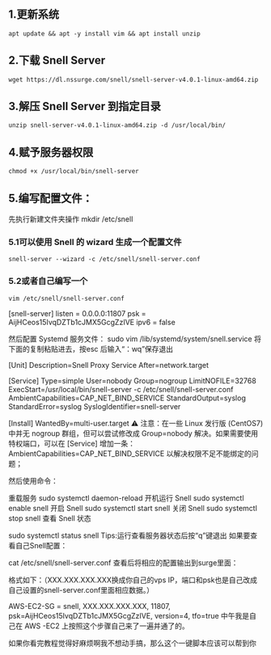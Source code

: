 ## 1.更新系统
    apt update && apt -y install vim && apt install unzip

## 2.下载 Snell Server
    wget https://dl.nssurge.com/snell/snell-server-v4.0.1-linux-amd64.zip

## 3.解压 Snell Server 到指定目录
    unzip snell-server-v4.0.1-linux-amd64.zip -d /usr/local/bin/

## 4.赋予服务器权限
    chmod +x /usr/local/bin/snell-server
## 5.编写配置文件：
先执行新建文件夹操作
mkdir /etc/snell

### 5.1可以使用 Snell 的 wizard 生成一个配置文件
    snell-server --wizard -c /etc/snell/snell-server.conf

### 5.2或者自己编写一个
    vim /etc/snell/snell-server.conf

[snell-server]
listen = 0.0.0.0:11807
psk = AijHCeos15IvqDZTb1cJMX5GcgZzIVE
ipv6 = false

然后配置 Systemd 服务文件：
sudo vim /lib/systemd/system/snell.service
将下面的复制粘贴进去，按esc 后输入“：wq”保存退出

[Unit]
Description=Snell Proxy Service
After=network.target

[Service]
Type=simple
User=nobody
Group=nogroup
LimitNOFILE=32768
ExecStart=/usr/local/bin/snell-server -c /etc/snell/snell-server.conf
AmbientCapabilities=CAP_NET_BIND_SERVICE
StandardOutput=syslog
StandardError=syslog
SyslogIdentifier=snell-server

[Install]
WantedBy=multi-user.target
⚠️ 注意：在一些 Linux 发行版 (CentOS7) 中并无 nogroup 群组，但可以尝试修改成 Group=nobody 解决。如果需要使用特权端口，可以在 [Service] 增加一条：AmbientCapabilities=CAP_NET_BIND_SERVICE 以解决权限不足不能绑定的问题；

然后使用命令：

重载服务
sudo systemctl daemon-reload
开机运行 Snell
sudo systemctl enable snell
开启 Snell
sudo systemctl start snell
关闭 Snell
sudo systemctl stop snell
查看 Snell 状态

sudo systemctl status snell
Tips:运行查看服务器状态后按“q”键退出
如果要查看自己Snell配置：

cat /etc/snell/snell-server.conf
查看后将相应的配置输出到surge里面：

格式如下：（XXX.XXX.XXX.XXX换成你自己的vps IP，端口和psk也是自己改成自己设置的snell-server.conf里面相应数据。）

AWS-EC2-SG = snell, XXX.XXX.XXX.XXX, 11807, psk=AijHCeos15IvqDZTb1cJMX5GcgZzIVE, version=4, tfo=true
中午我是自己在 AWS -EC2 上按照这个步骤自己来了一遍并通了的。

如果你看完教程觉得好麻烦啊我不想动手搞，那么这个一键脚本应该可以帮到你
